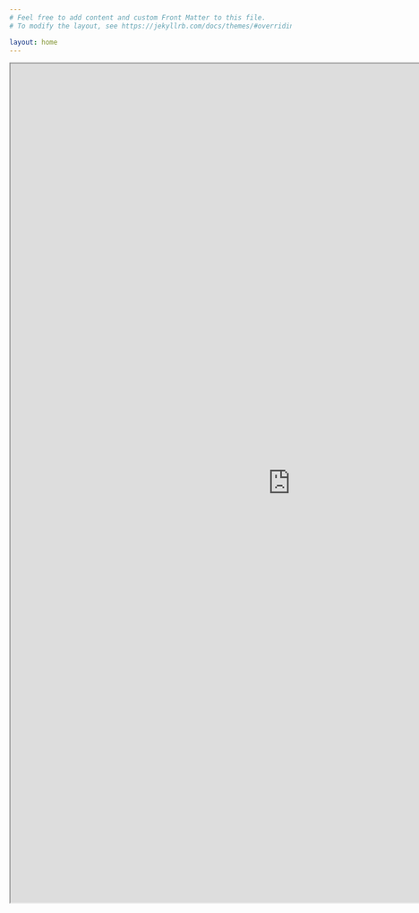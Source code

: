 ```yaml
---
# Feel free to add content and custom Front Matter to this file.
# To modify the layout, see https://jekyllrb.com/docs/themes/#overriding-theme-defaults

layout: home
---
```


<iframe width="1000" height="1500" src="https://grimbot.streamlit.app/?embedded=true"></iframe>

